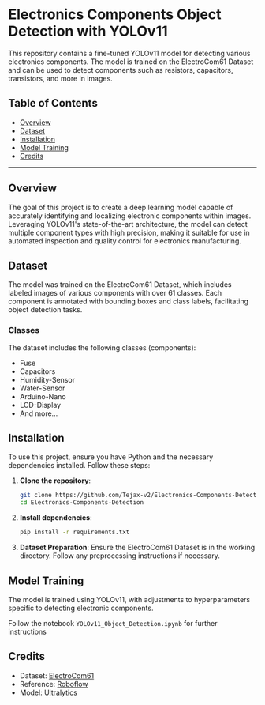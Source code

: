 # Electronics Components Object Detection with YOLOv11

This repository contains a fine-tuned YOLOv11 model for detecting various electronics components. The model is trained on the ElectroCom61 Dataset and can be used to detect components such as resistors, capacitors, transistors, and more in images.

## Table of Contents
- [Overview](#overview)
- [Dataset](#dataset)
- [Installation](#installation)
- [Model Training](#model-training)
- [Credits](#credits)

---

## Overview

The goal of this project is to create a deep learning model capable of accurately identifying and localizing electronic components within images. Leveraging YOLOv11's state-of-the-art architecture, the model can detect multiple component types with high precision, making it suitable for use in automated inspection and quality control for electronics manufacturing.

## Dataset

The model was trained on the ElectroCom61 Dataset, which includes labeled images of various components with over 61 classes. Each component is annotated with bounding boxes and class labels, facilitating object detection tasks.

### Classes

The dataset includes the following classes (components):
- Fuse
- Capacitors
- Humidity-Sensor
- Water-Sensor
- Arduino-Nano
- LCD-Display
- And more...

## Installation

To use this project, ensure you have Python and the necessary dependencies installed. Follow these steps:

1. **Clone the repository**:
    ```bash
    git clone https://github.com/Tejax-v2/Electronics-Components-Detection.git
    cd Electronics-Components-Detection
    ```

2. **Install dependencies**:
    ```bash
    pip install -r requirements.txt
    ```
4. **Dataset Preparation**:
   Ensure the ElectroCom61 Dataset is in the working directory. Follow any preprocessing instructions if necessary.

## Model Training

The model is trained using YOLOv11, with adjustments to hyperparameters specific to detecting electronic components. 

Follow the notebook `YOLOv11_Object_Detection.ipynb` for further instructions

## Credits
- Dataset: [ElectroCom61](https://data.mendeley.com/datasets/6scy6h8sjz/1)
- Reference: [Roboflow](https://github.com/roboflow/notebooks/blob/main/notebooks/train-yolov8-object-detection-on-custom-dataset.ipynb)
- Model: [Ultralytics](https://github.com/ultralytics/ultralytics)
